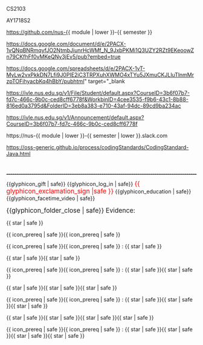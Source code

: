<span id="module">CS2103</span>

<span id="semester">AY1718S2</span>

<span id="module_org">https://github.com/nus-{{ module | lower }}-{{ semester }}</span>

<span id="instructors_page">https://docs.google.com/document/d/e/2PACX-1vQNqBNRmqyfJO2NtmbJiunrHcWMf_N_9JxbPKMi1Q3UZY2RZt9EKeoowZn79CKfhFf0vMKeQNy3jEv5/pub?embed=true</span>

<span id="team_IDs_page">https://docs.google.com/spreadsheets/d/e/2PACX-1vT-MyLw2vxPkkDN7Lfi9J0PIE2iC3TRPXuhXWMO4xTYu5JXmuCKJLluTlnmMrzpTOFihyacbKq4hBbY/pubhtml" target="_blank</span>

<span id="ivle_files">https://ivle.nus.edu.sg/v1/File/Student/default.aspx?CourseID=3b6f07b7-fd7c-466c-9b0c-ced8cff6778f&WorkbinID=4cee3535-f9b6-43c1-8b88-816ed0a3795d&FolderID=3eb8a383-e710-43af-94dc-89cd9ba234ac</span>

<span id="ivle_announcements">https://ivle.nus.edu.sg/v1/Announcement/default.aspx?CourseID=3b6f07b7-fd7c-466c-9b0c-ced8cff6778f</span>

<span id="slack_team">https://nus-{{ module | lower }}-{{ semester | lower }}.slack.com</span>

<span id="java_coding_standard">https://oss-generic.github.io/process/codingStandards/CodingStandard-Java.html</span>

<span id="pagebreak"><p style="page-break-after: always;">&nbsp;</p></span>

<span id="dashed_line"><hr style="border-top: dashed 1px; border-color:grey" /></span>

<span id="icon_example">{{glyphicon_gift | safe}}</span>
<span id="icon_embedding">{{glyphicon_log_in | safe}}</span>
<span id="icon_important_big_red"><font color="red"><big>{{ glyphicon_exclamation_sign |safe }}</big></font></span>
<span id="icon_prereq">{{glyphicon_education | safe}}</span>
<span id="icon_video">{{glyphicon_facetime_video | safe}}</span>


<span id="evidence"><big>{{glyphicon_folder_close | safe}} Evidence:</big></span>

<span id="star"><span class='glyphicon glyphicon-star' aria-hidden='true'></span></span>

<span id="one_star"><span class='label label-danger'>{{ star | safe }} </span></span>

<span id="prereq_no_stars"><span class='label label-default'>{{ icon_prereq | safe }}{{ icon_prereq | safe }}</span></span>

<span id="prereq_one_star"><span class='label label-default'>{{ icon_prereq | safe }}{{ icon_prereq | safe }} : {{ star | safe }} </span></span>

<span id="two_stars"><span class='label label-warning'>{{ star | safe }}{{ star | safe }} </span></span>

<span id="prereq_two_stars"><span class='label label-default'>{{ icon_prereq | safe }}{{ icon_prereq | safe }} : {{ star | safe }}{{ star | safe }} </span></span>

<span id="three_stars"><span class='label label-info'>{{ star | safe }}{{ star | safe }}{{ star | safe }} </span></span>

<span id="prereq_three_stars"><span class='label label-default'>{{ icon_prereq | safe }}{{ icon_prereq | safe }} : {{ star | safe }}{{ star | safe }}{{ star | safe }} </span></span>

<span id="four_stars"><span class='label label-success'>{{ star | safe }}{{ star | safe }}{{ star | safe }}{{ star | safe }} </span></span>

<span id="prereq_four_stars"><span class='label label-default'>{{ icon_prereq | safe }}{{ icon_prereq | safe }} : {{ star | safe }}{{ star | safe }}{{ star | safe }}{{ star | safe }} </span></span>